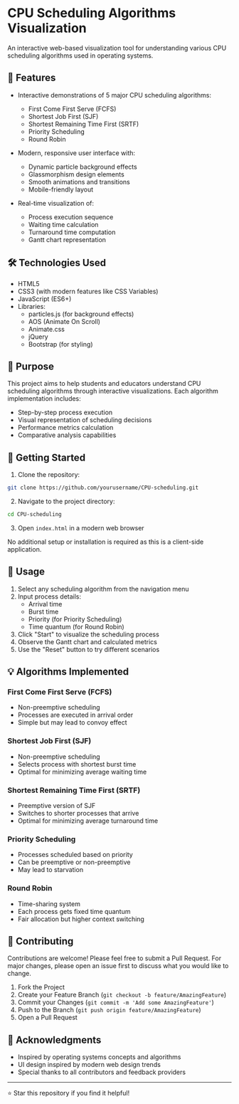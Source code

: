 # CPU Scheduling Algorithms Visualization

An interactive web-based visualization tool for understanding various CPU scheduling algorithms used in operating systems.



## 🚀 Features

- Interactive demonstrations of 5 major CPU scheduling algorithms:
  - First Come First Serve (FCFS)
  - Shortest Job First (SJF)
  - Shortest Remaining Time First (SRTF)
  - Priority Scheduling
  - Round Robin

- Modern, responsive user interface with:
  - Dynamic particle background effects
  - Glassmorphism design elements
  - Smooth animations and transitions
  - Mobile-friendly layout

- Real-time visualization of:
  - Process execution sequence
  - Waiting time calculation
  - Turnaround time computation
  - Gantt chart representation

## 🛠️ Technologies Used

- HTML5
- CSS3 (with modern features like CSS Variables)
- JavaScript (ES6+)
- Libraries:
  - particles.js (for background effects)
  - AOS (Animate On Scroll)
  - Animate.css
  - jQuery
  - Bootstrap (for styling)

## 🎯 Purpose

This project aims to help students and educators understand CPU scheduling algorithms through interactive visualizations. Each algorithm implementation includes:

- Step-by-step process execution
- Visual representation of scheduling decisions
- Performance metrics calculation
- Comparative analysis capabilities

## 🚦 Getting Started

1. Clone the repository:
```bash
git clone https://github.com/yourusername/CPU-scheduling.git
```

2. Navigate to the project directory:
```bash
cd CPU-scheduling
```

3. Open `index.html` in a modern web browser

No additional setup or installation is required as this is a client-side application.

## 📱 Usage

1. Select any scheduling algorithm from the navigation menu
2. Input process details:
   - Arrival time
   - Burst time
   - Priority (for Priority Scheduling)
   - Time quantum (for Round Robin)
3. Click "Start" to visualize the scheduling process
4. Observe the Gantt chart and calculated metrics
5. Use the "Reset" button to try different scenarios

## 💡 Algorithms Implemented

### First Come First Serve (FCFS)
- Non-preemptive scheduling
- Processes are executed in arrival order
- Simple but may lead to convoy effect

### Shortest Job First (SJF)
- Non-preemptive scheduling
- Selects process with shortest burst time
- Optimal for minimizing average waiting time

### Shortest Remaining Time First (SRTF)
- Preemptive version of SJF
- Switches to shorter processes that arrive
- Optimal for minimizing average turnaround time

### Priority Scheduling
- Processes scheduled based on priority
- Can be preemptive or non-preemptive
- May lead to starvation

### Round Robin
- Time-sharing system
- Each process gets fixed time quantum
- Fair allocation but higher context switching

## 🤝 Contributing

Contributions are welcome! Please feel free to submit a Pull Request. For major changes, please open an issue first to discuss what you would like to change.

1. Fork the Project
2. Create your Feature Branch (`git checkout -b feature/AmazingFeature`)
3. Commit your Changes (`git commit -m 'Add some AmazingFeature'`)
4. Push to the Branch (`git push origin feature/AmazingFeature`)
5. Open a Pull Request


## 🙏 Acknowledgments

- Inspired by operating systems concepts and algorithms
- UI design inspired by modern web design trends
- Special thanks to all contributors and feedback providers




---
⭐ Star this repository if you find it helpful!
